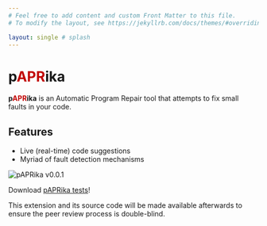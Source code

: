 ```yaml
---
# Feel free to add content and custom Front Matter to this file.
# To modify the layout, see https://jekyllrb.com/docs/themes/#overriding-theme-defaults

layout: single # splash
---
```


# p<span style="color:#c10301">APR</span>ika

**p<span style="color:#c10301">APR</span>ika** is an Automatic Program Repair tool that attempts to fix small faults in your code.

## Features

<!-- List with gifs for each feature example: https://github.com/James-Yu/LaTeX-Workshop -->

- Live (real-time) code suggestions
- Myriad of fault detection mechanisms

![pAPRika v0.0.1](/assets/pAPRika-v0.1.gif)

Download [pAPRika tests](/assets/paprika-tests.zip)!

This extension and its source code will be made available afterwards to ensure the peer review process is double-blind.
